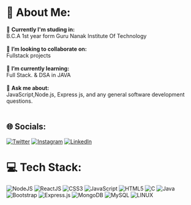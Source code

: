 # 💫 About Me:
🔭 **Currently I'm studing in:**  <br>B.C.A 1st year form Guru Nanak Institute Of Technology<br><br>👯 **I’m looking to collaborate on:**  <br>Fullstack projects<br><br>🌱 **I’m currently learning:**  <br>Full Stack. & DSA in JAVA<br><br>💬 **Ask me about:**  <br>JavaScript,Node.js, Express js, and any general software development questions.<br><br>


## 🌐 Socials:
[![Twitter](https://img.shields.io/badge/Twitter-%231DA1F2.svg?logo=Twitter&logoColor=white)](https://twitter.com/NayakSampr24896) [![Instagram](https://img.shields.io/badge/Instagram-%23E4405F.svg?logo=Instagram&logoColor=white)](https://www.instagram.com/quantum_sn/) [![LinkedIn](https://img.shields.io/badge/LinkedIn-%230077B5.svg?logo=linkedin&logoColor=white)](https://www.linkedin.com/in/samprity-nayak-85175826b/)

# 💻 Tech Stack:
![NodeJS](https://img.shields.io/badge/node.js-6DA55F?style=for-the-badge&logo=node.js&logoColor=white) ![ReactJS](https://shields.io/badge/react-black?logo=react&style=for-the-badge) ![CSS3](https://img.shields.io/badge/css3-%231572B6.svg?style=for-the-badge&logo=css3&logoColor=white) ![JavaScript](https://img.shields.io/badge/javascript-%23323330.svg?style=for-the-badge&logo=javascript&logoColor=%23F7DF1E) ![HTML5](https://img.shields.io/badge/html5-%23E34F26.svg?style=for-the-badge&logo=html5&logoColor=white) ![C](https://img.shields.io/badge/c-%2300599C.svg?style=for-the-badge&logo=c&logoColor=white) ![Java](https://img.shields.io/badge/java-%23ED8B00.svg?style=for-the-badge&logo=openjdk&logoColor=white) ![Bootstrap](https://img.shields.io/badge/bootstrap-%23563D7C.svg?style=for-the-badge&logo=bootstrap&logoColor=white) ![Express.js](https://img.shields.io/badge/express.js-%23404d59.svg?style=for-the-badge&logo=express&logoColor=%2361DAFB) ![MongoDB](https://img.shields.io/badge/MongoDB-%234ea94b.svg?style=for-the-badge&logo=mongodb&logoColor=white) ![MySQL](https://img.shields.io/badge/mysql-%2300f.svg?style=for-the-badge&logo=mysql&logoColor=white) ![LINUX](https://img.shields.io/badge/Linux-FCC624?style=for-the-badge&logo=linux&logoColor=black)
